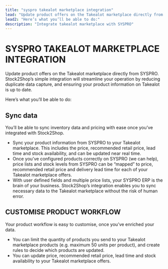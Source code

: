 ```yaml
---
title: "syspro takealot marketplace integration"
lead: "Update product offers on the Takealot marketplace directly from SYSPRO. Stock2Shop’s simple integration will streamline your operation by reducing duplicate data capture, and ensuring your product information on Takealot is up to date."
lead2: "Here’s what you’ll be able to do:"
description: "Integrate takealot marketplace with SYSPRO"
---
```


SYSPRO TAKEALOT MARKETPLACE INTEGRATION
=======================================

Update product offers on the Takealot marketplace directly from SYSPRO. Stock2Shop’s simple integration will streamline your operation by reducing duplicate data capture, and ensuring your product information on Takealot is up to date.  
  
Here’s what you’ll be able to do:

Sync data
---------

You’ll be able to sync inventory data and pricing with ease once you’ve integrated with Stock2Shop.

*   Sync your product information from SYSPRO to your Takealot marketplace. This includes the price, recommended retail price, lead time and stock availability, and can be updated near real time.
*   Once you’ve configured products correctly on SYSPRO (we can help), price lists and stock levels from SYSPRO can be “mapped” to price, recommended retail price and delivery lead time for each of your Takealot marketplace offers.
*   With user defined fields and multiple price lists, your SYSPRO ERP is the brain of your business. Stock2Shop’s integration enables you to sync necessary data to the Takealot marketplace without the risk of human error.

CUSTOMISE PRODUCT WORKFLOW
--------------------------

Your product workflow is easy to customise, once you’ve enriched your data.

*   You can limit the quantity of products you send to your Takealot marketplace products (e.g. maximum 50 units per product), and create rules to decide which products are updated.
*   You can update price, recommended retail price, lead time and stock availability to your Takealot marketplace offers.